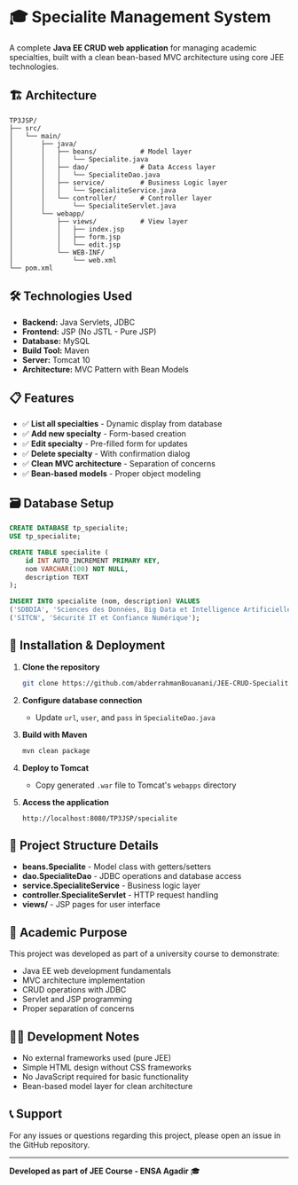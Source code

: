 # 🎓 Specialite Management System

A complete **Java EE CRUD web application** for managing academic specialties, built with a clean bean-based MVC architecture using core JEE technologies.

## 🏗️ Architecture

```
TP3JSP/
├── src/
│   └── main/
│       ├── java/
│       │   ├── beans/           # Model layer
│       │   │   └── Specialite.java
│       │   ├── dao/             # Data Access layer
│       │   │   └── SpecialiteDao.java
│       │   ├── service/         # Business Logic layer
│       │   │   └── SpecialiteService.java
│       │   └── controller/      # Controller layer
│       │       └── SpecialiteServlet.java
│       └── webapp/
│           ├── views/           # View layer
│           │   ├── index.jsp
│           │   ├── form.jsp
│           │   └── edit.jsp
│           └── WEB-INF/
│               └── web.xml
└── pom.xml
```

## 🛠️ Technologies Used

- **Backend:** Java Servlets, JDBC
- **Frontend:** JSP (No JSTL - Pure JSP)
- **Database:** MySQL
- **Build Tool:** Maven
- **Server:** Tomcat 10
- **Architecture:** MVC Pattern with Bean Models

## 📋 Features

- ✅ **List all specialties** - Dynamic display from database
- ✅ **Add new specialty** - Form-based creation
- ✅ **Edit specialty** - Pre-filled form for updates
- ✅ **Delete specialty** - With confirmation dialog
- ✅ **Clean MVC architecture** - Separation of concerns
- ✅ **Bean-based models** - Proper object modeling

## 🗃️ Database Setup

```sql
CREATE DATABASE tp_specialite;
USE tp_specialite;

CREATE TABLE specialite (
    id INT AUTO_INCREMENT PRIMARY KEY,
    nom VARCHAR(100) NOT NULL,
    description TEXT
);

INSERT INTO specialite (nom, description) VALUES 
('SDBDIA', 'Sciences des Données, Big Data et Intelligence Artificielle'),
('SITCN', 'Sécurité IT et Confiance Numérique');
```

## 🚀 Installation & Deployment

1. **Clone the repository**
   ```bash
   git clone https://github.com/abderrahmanBouanani/JEE-CRUD-Specialites---Web-App-with-JSP-Servlets-JDBC.git
   ```

2. **Configure database connection**
   - Update `url`, `user`, and `pass` in `SpecialiteDao.java`

3. **Build with Maven**
   ```bash
   mvn clean package
   ```

4. **Deploy to Tomcat**
   - Copy generated `.war` file to Tomcat's `webapps` directory

5. **Access the application**
   ```
   http://localhost:8080/TP3JSP/specialite
   ```

## 📝 Project Structure Details

- **beans.Specialite** - Model class with getters/setters
- **dao.SpecialiteDao** - JDBC operations and database access
- **service.SpecialiteService** - Business logic layer
- **controller.SpecialiteServlet** - HTTP request handling
- **views/** - JSP pages for user interface

## 🎯 Academic Purpose

This project was developed as part of a university course to demonstrate:
- Java EE web development fundamentals
- MVC architecture implementation
- CRUD operations with JDBC
- Servlet and JSP programming
- Proper separation of concerns

## 👨‍💻 Development Notes

- No external frameworks used (pure JEE)
- Simple HTML design without CSS frameworks
- No JavaScript required for basic functionality
- Bean-based model layer for clean architecture

## 📞 Support

For any issues or questions regarding this project, please open an issue in the GitHub repository.

---

**Developed as part of JEE Course - ENSA Agadir** 🎓
